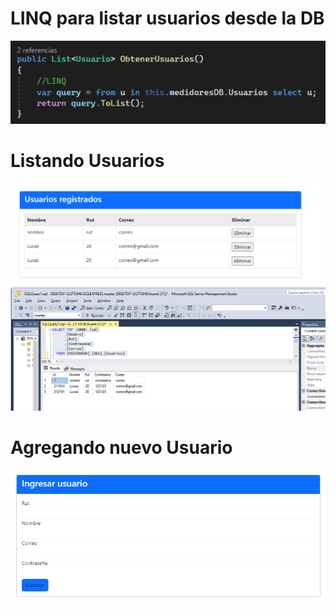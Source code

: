 # LINQ para listar usuarios desde la DB
![](https://github.com/LucasHuentecura/MedidoresInteligentesDB/blob/master/Funcionamiento_LINQ.png)
# Listando Usuarios 
![](https://github.com/LucasHuentecura/MedidoresInteligentesDB/blob/master/Funcionamiento.png)
# Agregando nuevo Usuario
![](https://github.com/LucasHuentecura/MedidoresInteligentesDB/blob/master/Funcionamiento_Insert.png)

